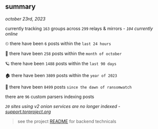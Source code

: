 
## summary
_october 23rd, 2023_

currently tracking `163` groups across `299` relays & mirrors - _`104` currently online_

⏲ there have been `6` posts within the `last 24 hours`

🦈 there have been `258` posts within the `month of october`

🪐 there have been `1488` posts within the `last 90 days`

🏚 there have been `3809` posts within the `year of 2023`

🦕 there have been `8499` posts `since the dawn of ransomwatch`

there are `96` custom parsers indexing posts

_`20` sites using v2 onion services are no longer indexed - [support.torproject.org](https://support.torproject.org/onionservices/v2-deprecation/)_

> see the project [README](https://github.com/joshhighet/ransomwatch#ransomwatch--) for backend technicals
